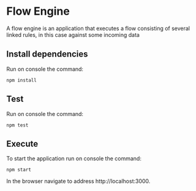 # Flow Engine

A flow engine is an application that executes a flow consisting of several linked rules, in this case against some incoming data

## Install dependencies

Run on console the command:

```
npm install
```

## Test

Run on console the command:

```
npm test
```

## Execute

To start the application run on console the command:

```
npm start
```

In the browser navigate to address http://localhost:3000.
